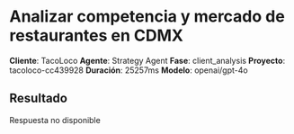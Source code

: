 # Analizar competencia y mercado de restaurantes en CDMX

**Cliente**: TacoLoco
**Agente**: Strategy Agent
**Fase**: client_analysis
**Proyecto**: tacoloco-cc439928
**Duración**: 25257ms
**Modelo**: openai/gpt-4o

## Resultado

Respuesta no disponible